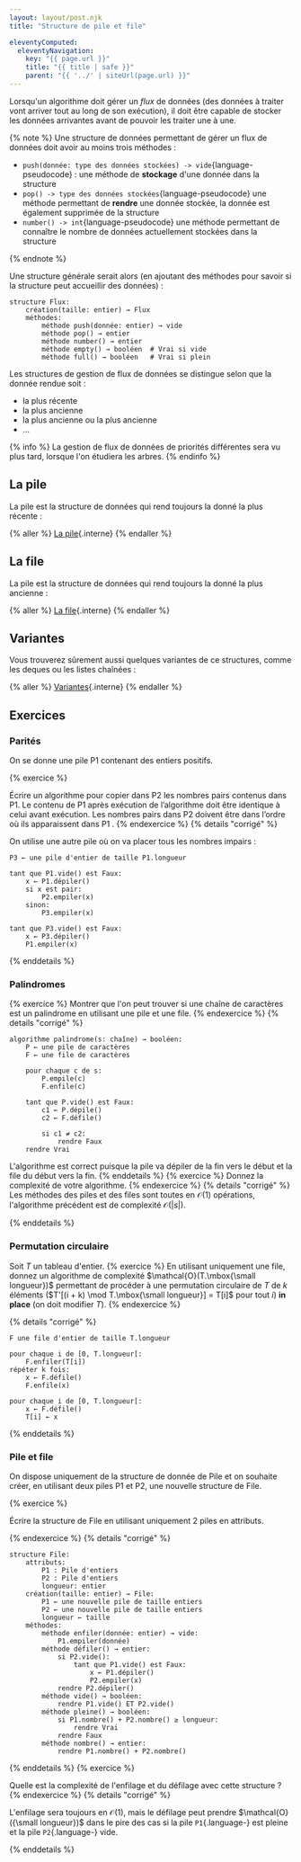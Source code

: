 ```yaml
---
layout: layout/post.njk
title: "Structure de pile et file"

eleventyComputed:
  eleventyNavigation:
    key: "{{ page.url }}"
    title: "{{ title | safe }}"
    parent: "{{ '../' | siteUrl(page.url) }}"
---
```


Lorsqu'un algorithme doit gérer un _flux_ de données (des données à traiter vont arriver tout au long de son exécution), il doit être capable de stocker les données arrivantes avant de pouvoir les traiter une à une.

{% note %}
Une structure de données permettant de gérer un flux de données doit avoir au moins trois méthodes :

- `push(donnée: type des données stockées) -> vide`{language-pseudocode} : une méthode de **stockage** d'une donnée dans la structure
- `pop() -> type des données stockées`{language-pseudocode} une méthode permettant de **rendre** une donnée stockée, la donnée est également supprimée de la structure
- `number() -> int`{language-pseudocode} une méthode permettant de connaître le nombre de données actuellement stockées dans la structure

{% endnote %}

Une structure générale serait alors (en ajoutant des méthodes pour savoir si la structure peut accueillir des données) :

```pseudocode
structure Flux:
    création(taille: entier) → Flux
    méthodes:
        méthode push(donnée: entier) → vide
        méthode pop() → entier
        méthode number() → entier
        méthode empty() → booléen  # Vrai si vide
        méthode full() → booléen   # Vrai si plein
```

Les structures de gestion de flux de données se distingue selon que la donnée rendue soit :

- la plus récente
- la plus ancienne
- la plus ancienne ou la plus ancienne
- ...

{% info %}
La gestion de flux de données de priorités différentes sera vu plus tard, lorsque l'on étudiera les arbres.
{% endinfo %}

## La pile

La pile est la structure de données qui rend toujours la donné la plus récente :

{% aller %}
[La pile](pile){.interne}
{% endaller %}

## La file

La pile est la structure de données qui rend toujours la donné la plus ancienne :

{% aller %}
[La file](file){.interne}
{% endaller %}

## Variantes

Vous trouverez sûrement aussi quelques variantes de ce structures, comme les deques ou les listes chaînées :

{% aller %}
[Variantes](variantes){.interne}
{% endaller %}

## <span id="exercices"></span>Exercices

### Parités

On se donne une pile P1 contenant des entiers positifs.

{% exercice %}

Écrire un algorithme pour copier dans P2 les nombres pairs contenus dans P1. Le contenu de P1 après exécution de l’algorithme doit être identique à celui avant exécution. Les nombres pairs dans P2 doivent être dans l’ordre où ils apparaissent dans P1 .
{% endexercice %}
{% details "corrigé" %}

On utilise une autre pile où on va placer tous les nombres impairs :

```pseudocode
P3 ← une pile d'entier de taille P1.longueur

tant que P1.vide() est Faux:
    x ← P1.dépiler()
    si x est pair:
        P2.empiler(x)
    sinon:
        P3.empiler(x)

tant que P3.vide() est Faux:
    x ← P3.dépiler()
    P1.empiler(x)
```

{% enddetails %}

### Palindromes

{% exercice %}
Montrer que l'on peut trouver si une chaîne de caractères est un palindrome en utilisant une pile et une file.
{% endexercice %}
{% details "corrigé" %}

```pseudocode
algorithme palindrome(s: chaîne) → booléen:
    P ← une pile de caractères
    F ← une file de caractères

    pour chaque c de s:
        P.empile(c)
        F.enfile(c)
    
    tant que P.vide() est Faux:
        c1 ← P.dépile()
        c2 ← F.défile()

        si c1 ≠ c2:
            rendre Faux
    rendre Vrai
```

L'algorithme est correct puisque la pile va dépiler de la fin vers le début et la file du début vers la fin.
{% enddetails %}
{% exercice %}
Donnez la complexité de votre algorithme.
{% endexercice %}
{% details "corrigé" %}
Les méthodes des piles et des files sont toutes en $\mathcal{O}(1)$ opérations, l'algorithme précédent est de complexité $\mathcal{O}(|s|)$.

{% enddetails %}

### Permutation circulaire

Soit $T$ un tableau d'entier.
{% exercice %}
En utilisant uniquement une file, donnez un algorithme de complexité $\mathcal{O}(T.\mbox{\small longueur})$ permettant de procéder à une permutation circulaire de $T$ de $k$ éléments ($T'[(i + k) \mod T.\mbox{\small longueur}] = T[i]$ pour tout $i$) **in place** (on doit modifier $T$).
{% endexercice %}

{% details "corrigé" %}

```pseudocode
F une file d'entier de taille T.longueur

pour chaque i de [0, T.longueur[:
    F.enfiler(T[i])
répéter k fois:
    x ← F.défile()
    F.enfile(x)

pour chaque i de [0, T.longueur[:
    x ← F.défile()
    T[i] ← x

```

{% enddetails %}

### Pile et file

On dispose uniquement de la structure de donnée de Pile et on souhaite créer, en utilisant deux piles P1 et P2, une nouvelle structure de File.

{% exercice %}

Écrire la structure de File en utilisant uniquement 2 piles en attributs.

{% endexercice %}
{% details "corrigé" %}

```pseudocode
structure File:
    attributs:
        P1 : Pile d'entiers
        P2 : Pile d'entiers
        longueur: entier
    création(taille: entier) → File:
        P1 ← une nouvelle pile de taille entiers
        P2 ← une nouvelle pile de taille entiers
        longueur ← taille
    méthodes:
        méthode enfiler(donnée: entier) → vide:
            P1.empiler(donnée)
        méthode défiler() → entier:
            si P2.vide():
                tant que P1.vide() est Faux:
                    x ← P1.dépiler()
                    P2.empiler(x)
            rendre P2.dépiler()
        méthode vide() → booléen:
            rendre P1.vide() ET P2.vide()
        méthode pleine() → booléen:
            si P1.nombre() + P2.nombre() ≥ longueur:
                rendre Vrai
            rendre Faux
        méthode nombre() → entier:
            rendre P1.nombre() + P2.nombre()
```

{% enddetails %}
{% exercice %}

Quelle est la complexité de l'enfilage et du défilage avec cette structure ?
{% endexercice %}
{% details "corrigé" %}

L'enfilage sera toujours en $\mathcal{O}(1)$, mais le défilage peut prendre $\mathcal{O}({\small longueur})$ dans le pire des cas si la pile `P1`{.language-} est pleine et la pile `P2`{.language-} vide.

{% enddetails %}
